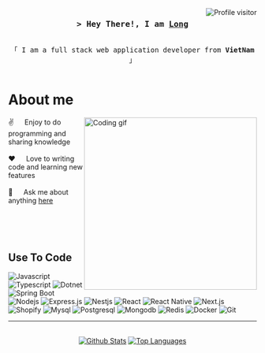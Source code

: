 

<a href="https://komarev.com/ghpvc/?username=llong2195">
  <img align="right" src="https://komarev.com/ghpvc/?username=llong2195&label=Visitors&color=0e75b6&style=flat" alt="Profile visitor" />
</a>


<!-- Intro  -->
<h3 align="center">
        <samp>&gt; Hey There!, I am
                <b><a target="_blank" href="https://llong2195.com">Long</a></b>
        </samp>
</h3>


<p align="center"> 
  <samp>
    <br>
    「 I am a full stack web application developer from <b>VietNam</b> 」
    <br>
    <br>
  </samp>
</p>
<!--  
<p align="center">
 <a href="https://llong2195.com" target="blank">
  <img src="https://img.shields.io/badge/Website-DC143C?style=for-the-badge&logo=medium&logoColor=white" alt="llong2195" />
 </a>
 <a href="https://linkedin.com/in/llong2195" target="_blank">
  <img src="https://img.shields.io/badge/LinkedIn-0077B5?style=for-the-badge&logo=linkedin&logoColor=white" alt="llong2195"/>
 </a>
 <a href="https://twitter.com/llong2195" target="_blank">
  <img src="https://img.shields.io/badge/Twitter-1DA1F2?style=for-the-badge&logo=twitter&logoColor=white" />
 </a>
 <a href="https://instagram.com/llong2195" target="_blank">
  <img src="https://img.shields.io/badge/Instagram-fe4164?style=for-the-badge&logo=instagram&logoColor=white" alt="llong2195" />
 </a> 
 <a href="https://facebook.com/llong2195" target="_blank">
  <img src="https://img.shields.io/badge/Facebook-20BEFF?&style=for-the-badge&logo=facebook&logoColor=white" alt="llong2195"  />
  </a>
</p>
<br />  -->

<!-- About Section -->
 # About me
 
<p>
 <img align="right" width="350" src="/assets/programmer.gif" alt="Coding gif" />
  
 ✌️ &emsp; Enjoy to do programming and sharing knowledge <br/><br/>
 ❤️ &emsp; Love to writing code and learning new features<br/><br/>
 💬 &emsp; Ask me about anything [here](https://github.com/llong2195/llong2195/issues)

</p>

<br/>
<br/>
<br/>

## Use To Code

![Javascript](https://img.shields.io/badge/javascript-F0DB4F?style=for-the-badge&labelColor=black&logo=javascript&logoColor=F0DB4F)
![Typescript](https://img.shields.io/badge/typescript-007acc?style=for-the-badge&labelColor=black&logo=typescript&logoColor=007acc)
![Dotnet](https://img.shields.io/badge/dotnet-512BD4?style=for-the-badge&labelColor=black&logo=dotnet&logoColor=512BD4)
![Spring Boot](https://img.shields.io/badge/springboot-6DB33F?style=for-the-badge&labelColor=black&logo=springboot&logoColor=6DB33F)
![Nodejs](https://img.shields.io/badge/nodejs-3C873A?style=for-the-badge&labelColor=black&logo=node.js&logoColor=3C873A)
![Express.js](https://img.shields.io/badge/express.js-000000?style=for-the-badge&labelColor=black&logo=express&logoColor=white)
![Nestjs](https://img.shields.io/badge/nestjs-E0234E?style=for-the-badge&labelColor=black&logo=nestjs&logoColor=E0234E)
![React](https://img.shields.io/badge/react-61DBFB?style=for-the-badge&labelColor=black&logo=react&logoColor=61DBFB)
![React Native](https://img.shields.io/badge/react_Native-20232A?style=for-the-badge&labelColor=black&logo=react&logoColor=61DAFB)
![Next.js](https://img.shields.io/badge/next.js-000000?style=for-the-badge&labelColor=black&logo=nextdotjs&logoColor=white)
![Shopify](https://img.shields.io/badge/shopify-7AB55C?style=for-the-badge&labelColor=black&logo=shopify&logoColor=white)
![Mysql](https://img.shields.io/badge/mysql-4479A1?style=for-the-badge&labelColor=black&logo=mysql&logoColor=4479A1)
![Postgresql](https://img.shields.io/badge/postgresql-4169E1?style=for-the-badge&labelColor=black&logo=postgresql&logoColor=4169E1)
![Mongodb](https://img.shields.io/badge/mongodb-47A248?style=for-the-badge&labelColor=black&logo=mongodb&logoColor=47A248)
![Redis](https://img.shields.io/badge/redis-DC382D?style=for-the-badge&labelColor=black&logo=redis&logoColor=DC382D)
![Docker](https://img.shields.io/badge/docker-2496ED?style=for-the-badge&labelColor=black&logo=docker&logoColor=2496ED)
![Git](https://img.shields.io/badge/git-F05032?style=for-the-badge&labelColor=black&logo=git&logoColor=F05032)

<hr/>
<br/>

<!--
<p align="center">
  <a href="https://github.com/llong2195">
    <img src="https://github-readme-streak-stats.herokuapp.com/?user=llong2195&theme=radical&border=7F3FBF&background=0D1117" alt="GitHub streak"/>
  </a>
</p>

<p align="center">
  <a href="https://github.com/llong2195">
    <img src="https://github-profile-summary-cards.vercel.app/api/cards/profile-details?username=llong2195&theme=radical" alt="GitHub Contribution"/>
  </a>
</p>
-->

<div align="center">
    <a href="https://github.com/llong2195"><img alt="Github Stats" src="https://denvercoder1-github-readme-stats.vercel.app/api?username=llong2195&show_icons=true&count_private=true&theme=react&border_color=7F3FBF&bg_color=0D1117&title_color=F85D7F&icon_color=F8D866" /></a>
  <a href="https://github.com/llong2195"><img alt="Top Languages" src="https://denvercoder1-github-readme-stats.vercel.app/api/top-langs/?username=llong2195&langs_count=8&layout=compact&theme=react&border_color=7F3FBF&bg_color=0D1117&title_color=F85D7F&icon_color=F8D866" /></a>
  <br/>
</div>

<!--
![llong's Graph](https://github-readme-activity-graph.vercel.app/graph?username=llong2195&custom_title=GitHub%20Activity%20Graph&bg_color=0D1117&color=7F3FBF&line=7F3FBF&point=7F3FBF&area_color=FFFFFF&title_color=FFFFFF&area=true)
-->
